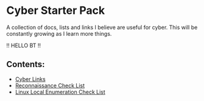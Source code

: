 # Cyber Starter Pack
A collection of docs, lists and links I believe are useful for cyber.
This will be constantly growing as I learn more things.

!! HELLO BT !! 

## Contents:
- [Cyber Links](https://github.com/JamesB9/Cyber-Starter-Pack/blob/main/Cyber%20Links.md)
- [Reconnaissance Check List](https://github.com/JamesB9/Cyber-Starter-Pack/blob/main/Check%20Lists/Enumeration%20Check%20List.md)
- [Linux Local Enumeration Check List](https://github.com/JamesB9/Cyber-Starter-Pack/blob/main/Check%20Lists/Linux%20Local%20Enumeration.md)
